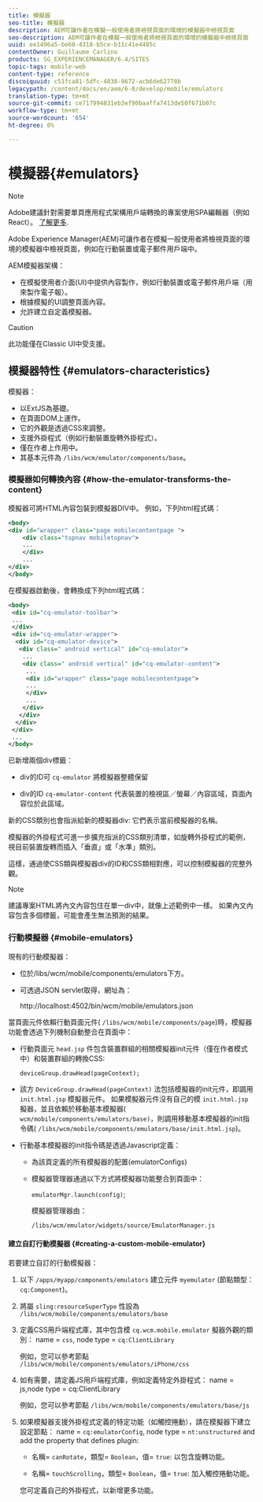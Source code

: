 ```yaml
---
title: 模擬器
seo-title: 模擬器
description: AEM可讓作者在模擬一般使用者將檢視頁面的環境的模擬器中檢視頁面
seo-description: AEM可讓作者在模擬一般使用者將檢視頁面的環境的模擬器中檢視頁面
uuid: ee1496a5-be68-4318-b5ce-b11c41e4485c
contentOwner: Guillaume Carlino
products: SG_EXPERIENCEMANAGER/6.4/SITES
topic-tags: mobile-web
content-type: reference
discoiquuid: c51fca81-5dfc-4838-9672-acb6de62778b
legacypath: /content/docs/en/aem/6-0/develop/mobile/emulators
translation-type: tm+mt
source-git-commit: ce717994831eb3ef90baaffa7413de50f671b07c
workflow-type: tm+mt
source-wordcount: '654'
ht-degree: 0%

---
```



# 模擬器{#emulators}

>[!NOTE]
>
>Adobe建議針對需要單頁應用程式架構用戶端轉換的專案使用SPA編輯器（例如React）。 [了解更多](/help/sites-developing/spa-overview.md).

Adobe Experience Manager(AEM)可讓作者在模擬一般使用者將檢視頁面的環境的模擬器中檢視頁面，例如在行動裝置或電子郵件用戶端中。

AEM模擬器架構：

* 在模擬使用者介面(UI)中提供內容製作，例如行動裝置或電子郵件用戶端（用來製作電子報）。
* 根據模擬的UI調整頁面內容。
* 允許建立自定義模擬器。

>[!CAUTION]
>
>此功能僅在Classic UI中受支援。

## 模擬器特性 {#emulators-characteristics}

模擬器：

* 以ExtJS為基礎。
* 在頁面DOM上運作。
* 它的外觀是透過CSS來調整。
* 支援外掛程式（例如行動裝置旋轉外掛程式）。
* 僅在作者上作用中。
* 其基本元件為 `/libs/wcm/emulator/components/base`。

### 模擬器如何轉換內容 {#how-the-emulator-transforms-the-content}

模擬器可將HTML內容包裝到模擬器DIV中。 例如，下列html程式碼：

```xml
<body>
<div id="wrapper" class="page mobilecontentpage ">
    <div class="topnav mobiletopnav">
    ...
    </div>
    ...
</div>
</body>
```

在模擬器啟動後，會轉換成下列html程式碼：

```xml
<body>
 <div id="cq-emulator-toolbar">
 ...
 </div>
 <div id="cq-emulator-wrapper">
  <div id="cq-emulator-device">
   <div class=" android vertical" id="cq-emulator">
    ...
    <div class=" android vertical" id="cq-emulator-content">
     ...
     <div id="wrapper" class="page mobilecontentpage">
     ...
     </div>
     ...
    </div>
   </div>
  </div>
 </div>
 ...
</body>
```

已新增兩個div標籤：

* div的ID可 `cq-emulator` 將模擬器整體保留

* div的ID `cq-emulator-content` 代表裝置的檢視區／螢幕／內容區域，頁面內容位於此區域。

新的CSS類別也會指派給新的模擬器div: 它們表示當前模擬器的名稱。

模擬器的外掛程式可進一步擴充指派的CSS類別清單，如旋轉外掛程式的範例，視目前裝置旋轉而插入「垂直」或「水準」類別。

這樣，通過使CSS類與模擬器div的ID和CSS類相對應，可以控制模擬器的完整外觀。

>[!NOTE]
>
>建議專案HTML將內文內容包住在單一div中，就像上述範例中一樣。 如果內文內容包含多個標籤，可能會產生無法預測的結果。

### 行動模擬器 {#mobile-emulators}

現有的行動模擬器：

* 位於/libs/wcm/mobile/components/emulators下方。
* 可透過JSON servlet取得，網址為：

   http://localhost:4502/bin/wcm/mobile/emulators.json

當頁面元件依賴行動頁面元件( `/libs/wcm/mobile/components/page`)時，模擬器功能會透過下列機制自動整合在頁面中：

* 行動頁面元 `head.jsp` 件包含裝置群組的相關模擬器init元件（僅在作者模式中）和裝置群組的轉換CSS:

   `deviceGroup.drawHead(pageContext);`

* 該方 `DeviceGroup.drawHead(pageContext)` 法包括模擬器的init元件，即調用 `init.html.jsp` 模擬器元件。 如果模擬器元件沒有自己的模 `init.html.jsp` 擬器，並且依賴於移動基本模擬器( `wcm/mobile/components/emulators/base)`，則調用移動基本模擬器的init指令碼( `/libs/wcm/mobile/components/emulators/base/init.html.jsp`)。

* 行動基本模擬器的init指令碼是透過Javascript定義：

   * 為該頁定義的所有模擬器的配置(emulatorConfigs)
   * 模擬器管理器通過以下方式將模擬器功能整合到頁面中：

      `emulatorMgr.launch(config)`;

      模擬器管理器由：

      `/libs/wcm/emulator/widgets/source/EmulatorManager.js`

#### 建立自訂行動模擬器 {#creating-a-custom-mobile-emulator}

若要建立自訂的行動模擬器：

1. 以下 `/apps/myapp/components/emulators` 建立元件 `myemulator` (節點類型： `cq:Component`)。

1. 將屬 `sling:resourceSuperType` 性設為 `/libs/wcm/mobile/components/emulators/base`

1. 定義CSS用戶端程式庫，其中包含模 `cq.wcm.mobile.emulator` 擬器外觀的類別： name = `css`, node type = `cq:ClientLibrary`

   例如，您可以參考節點 `/libs/wcm/mobile/components/emulators/iPhone/css`

1. 如有需要，請定義JS用戶端程式庫，例如定義特定外掛程式： name = js,node type = cq:ClientLibrary

   例如，您可以參考節點 `/libs/wcm/mobile/components/emulators/base/js`

1. 如果模擬器支援外掛程式定義的特定功能（如觸控捲動），請在模擬器下建立設定節點： name = `cq:emulatorConfig`, node type = `nt:unstructured` and add the property that defines plugin:

   * 名稱= `canRotate`，類型= `Boolean`，值= `true`: 以包含旋轉功能。

   * 名稱= `touchScrolling`，類型= `Boolean`，值= `true`: 加入觸控捲動功能。

   您可定義自己的外掛程式，以新增更多功能。

